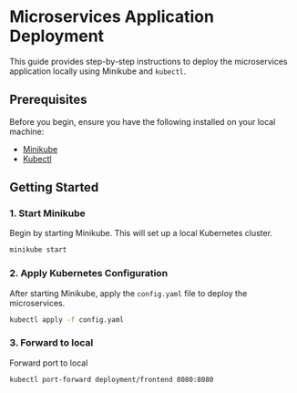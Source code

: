 # Microservices Application Deployment

This guide provides step-by-step instructions to deploy the microservices application locally using Minikube and `kubectl`.

## Prerequisites

Before you begin, ensure you have the following installed on your local machine:

- [Minikube](https://minikube.sigs.k8s.io/docs/start/)
- [Kubectl](https://kubernetes.io/docs/tasks/tools/install-kubectl/)

## Getting Started

### 1. Start Minikube

Begin by starting Minikube. This will set up a local Kubernetes cluster.

```bash
minikube start
```

### 2. Apply Kubernetes Configuration

After starting Minikube, apply the `config.yaml` file to deploy the microservices.

```bash
kubectl apply -f config.yaml
```

### 3. Forward to local

Forward port to local

```bash
kubectl port-forward deployment/frontend 8080:8080
```
